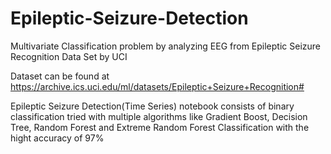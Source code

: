 # Epileptic-Seizure-Detection
Multivariate Classification problem by analyzing EEG from Epileptic Seizure Recognition Data Set by UCI

Dataset can be found at https://archive.ics.uci.edu/ml/datasets/Epileptic+Seizure+Recognition#

Epileptic Seizure Detection(Time Series) notebook consists of binary classification tried with multiple algorithms like Gradient Boost, Decision Tree, Random Forest and Extreme Random Forest Classification with the hight accuracy of 97%


